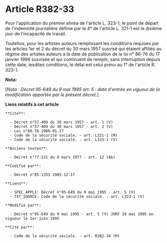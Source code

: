 # Article R382-33

Pour l'application du premier alinéa de l'article L. 323-1, le point de départ de l'indemnité journalière définie par le 4°
de l'article L. 321-1 est le dixième jour de l'incapacité de travail.

Toutefois, pour les artistes auteurs remplissant les conditions requises par les articles 1er et 2 du décret du 30 mars 1957
susvisé qui étaient affiliés au régime des artistes auteurs à la date de publication de la loi n° 86-76 du 17 janvier 1986
susvisée et qui continuent de remplir, sans interruption depuis cette date, lesdites conditions, le délai est celui prévu au
1° de l'article R. 323-1.

**Nota:**

[*Nota : Décret 95-649 du 9 mai 1995 art. 5 : date d'entrée en vigueur de la modification apportée par le présent décret.*]

**Liens relatifs à cet article**

	**Cite**:

	  - Décret n°57-409 du 30 mars 1957 - art. 1 (V)
	  - Décret n°57-409 du 30 mars 1957 - art. 2 (V)
	  - Loi n°86-76 1986-01-17
	  - Code de la sécurité sociale. - art. L321-1 (M)
	  - Code de la sécurité sociale. - art. L323-1 (V)

	**Anciens textes**:

	  - Décret n°77-221 du 8 mars 1977 - art. 12 (Ab)

	**Codifié par**:

	  - Décret n°85-1353 1985-12-17

	**Liens**:

	  - SPEC_APPLI: Décret n°95-649 du 9 mai 1995 - art. 5 (V)
	  - TXT_SOURCE: Code de la sécurité sociale. - art. L323-1 (V)

	**Modifié par**:

	  - Décret n°95-649 du 9 mai 1995 - art. 5 (V) JORF 10 mai 1995 en vigueur le 1er juin 1995

	**Cité par**:

	  - Code de la sécurité sociale. - art. R382-34 (M)
